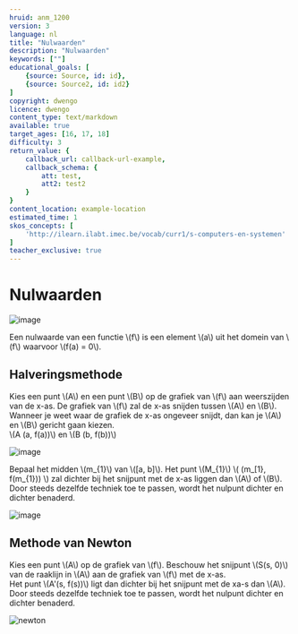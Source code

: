 ```yaml
---
hruid: anm_1200
version: 3
language: nl
title: "Nulwaarden"
description: "Nulwaarden"
keywords: [""]
educational_goals: [
    {source: Source, id: id}, 
    {source: Source2, id: id2}
]
copyright: dwengo
licence: dwengo
content_type: text/markdown
available: true
target_ages: [16, 17, 18]
difficulty: 3
return_value: {
    callback_url: callback-url-example,
    callback_schema: {
        att: test,
        att2: test2
    }
}
content_location: example-location
estimated_time: 1
skos_concepts: [
    'http://ilearn.ilabt.imec.be/vocab/curr1/s-computers-en-systemen'
]
teacher_exclusive: true
---
```


# Nulwaarden 

![image](https://github.com/dwengovzw/learning_content/assets/48352335/24af4dc2-bf19-4490-a292-60022e233a8a)

Een nulwaarde van een functie \\(f\\) is een element \\(a\\) uit het domein van \\(f\\) waarvoor \\(f(a) = 0\\). 

## Halveringsmethode

Kies een punt \\(A\\) en een punt \\(B\\) op de grafiek van \\(f\\) aan weerszijden van de x-as. De grafiek van \\(f\\) zal de x-as snijden tussen \\(A\\) en \\(B\\). Wanneer je weet waar de grafiek de x-as ongeveer snijdt, dan kan je \\(A\\) en \\(B\\) gericht gaan kiezen. <br>
\\(A (a, f(a))\\) en \\(B (b, f(b))\\)

![image](https://github.com/dwengovzw/learning_content/assets/48352335/9aab0afb-121a-4018-ba34-fa92eff9c974)

Bepaal het midden \\(m_{1}\\) van \\([a, b]\\). Het punt \\(M_{1}\\) \\( (m_[1}, f(m_{1})) \\) zal dichter bij het snijpunt met de x-as liggen dan \\(A\\) of \\(B\\).<br>
Door steeds dezelfde techniek toe te passen, wordt het nulpunt dichter en dichter benaderd.

![image](https://github.com/dwengovzw/learning_content/assets/48352335/0723a76e-416d-4114-975b-5bc5692ed64f)

## Methode van Newton

Kies een punt \\(A\\) op de grafiek van \\(f\\). Beschouw het snijpunt \\(S(s, 0)\\) van de raaklijn in \\(A\\) aan de grafiek van \\(f\\) met de x-as. <br>
Het punt \\(A'(s, f(s))\\) ligt dan dichter bij het snijpunt met de xa-s dan \\(A\\).<br>
Door steeds dezelfde techniek toe te passen, wordt het nulpunt dichter en dichter benaderd.

![newton](https://github.com/dwengovzw/learning_content/assets/48352335/28aedc24-5f27-403c-a64c-15ad3f28da68)
